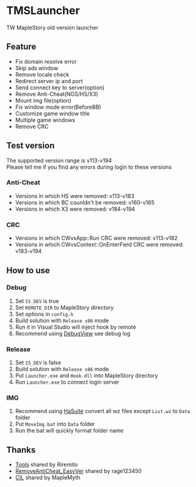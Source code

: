 # TMSLauncher
TW MapleStory old version launcher

## Feature
- Fix domain resolve error
- Skip ads window
- Remove locale check
- Redirect server ip and port
- Send connect key to server(option)
- Remove Anti-Cheat(NGS/HS/X3)
- Mount img file(option)
- Fix window mode error(BeforeBB)
- Customize game window title
- Multiple game windows
- Remove CRC

## Test version
The supported version range is v113-v194  
Please tell me if you find any errors during login to these versions
### Anti-Cheat
- Versions in which HS were removed: v113-v183
- Versions in which BC counldn't be removed: v160-v165
- Versions in which X3 were removed: v184-v194
### CRC
- Versions in which CWvsApp::Run CRC were removed: v113-v182
- Versions in which CWvsContext::OnEnterField CRC were removed: v183-v194

## How to use
### Debug
1. Set `IS_DEV` is true
2. Set `REMOTE_DIR` to MapleStory directory
3. Set options in `config.h`
4. Build solution with `Release x86` mode
5. Run it in Visual Studio will inject hook by remote
6. Recommend using [DebugView](https://learn.microsoft.com/en-us/sysinternals/downloads/debugview) see debug log
### Release
1. Set `IS_DEV` is false
2. Build solution with `Release x86` mode
3. Put `Launcher.exe` and `Hook.dll` into MapleStory directory
4. Run `Launcher.exe` to connect login server
### IMG
1. Recommend using [HaSuite](https://github.com/Arnuh/HaSuite) convert all wz files except `List.wz` to `Data` folder
2. Put `MoveImg.bat` into `Data` folder
3. Run the bat will quickly format folder name

## Thanks
- [Tools](https://github.com/Riremito/tools) shared by Riremito
- [RemoveAntiCheat_EasyVer](https://github.com/rage123450/EmuClient/blob/develop/EmuMain/EmuMain.cpp) shared by rage123450
- [CIL](https://github.com/MapleMyth/ClientImageLoader) shared by MapleMyth
